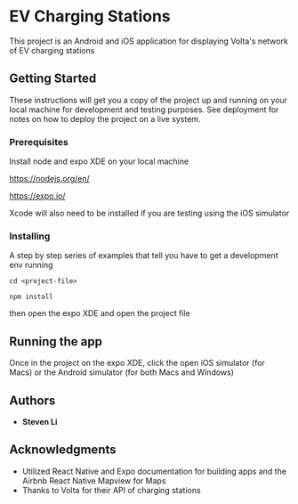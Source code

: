 # EV Charging Stations

This project is an Android and iOS application for displaying Volta's network of EV charging stations

## Getting Started

These instructions will get you a copy of the project up and running on your local machine for development and testing purposes. See deployment for notes on how to deploy the project on a live system.

### Prerequisites

Install node and expo XDE on your local machine 

https://nodejs.org/en/

https://expo.io/

Xcode will also need to be installed if you are testing using the iOS simulator

### Installing

A step by step series of examples that tell you have to get a development env running

```
cd <project-file>

npm install

```

then open the expo XDE and open the project file

## Running the app

Once in the project on the expo XDE, click the open iOS simulator (for Macs) or the Android simulator (for both Macs and Windows)

## Authors

* **Steven Li** 

## Acknowledgments

* Utilized React Native and Expo documentation for building apps and the Airbnb React Native Mapview for Maps
* Thanks to Volta for their API of charging stations
